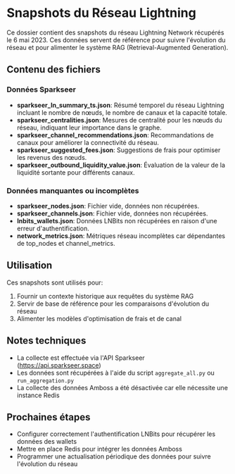 # Snapshots du Réseau Lightning

Ce dossier contient des snapshots du réseau Lightning Network récupérés le 6 mai 2023. Ces données servent de référence pour suivre l'évolution du réseau et pour alimenter le système RAG (Retrieval-Augmented Generation).

## Contenu des fichiers

### Données Sparkseer

- **sparkseer_ln_summary_ts.json**: Résumé temporel du réseau Lightning incluant le nombre de nœuds, le nombre de canaux et la capacité totale.
- **sparkseer_centralities.json**: Mesures de centralité pour les nœuds du réseau, indiquant leur importance dans le graphe.
- **sparkseer_channel_recommendations.json**: Recommandations de canaux pour améliorer la connectivité du réseau.
- **sparkseer_suggested_fees.json**: Suggestions de frais pour optimiser les revenus des nœuds.
- **sparkseer_outbound_liquidity_value.json**: Évaluation de la valeur de la liquidité sortante pour différents canaux.

### Données manquantes ou incomplètes

- **sparkseer_nodes.json**: Fichier vide, données non récupérées.
- **sparkseer_channels.json**: Fichier vide, données non récupérées.
- **lnbits_wallets.json**: Données LNBits non récupérées en raison d'une erreur d'authentification.
- **network_metrics.json**: Métriques réseau incomplètes car dépendantes de top_nodes et channel_metrics.

## Utilisation

Ces snapshots sont utilisés pour:

1. Fournir un contexte historique aux requêtes du système RAG
2. Servir de base de référence pour les comparaisons d'évolution du réseau
3. Alimenter les modèles d'optimisation de frais et de canal

## Notes techniques

- La collecte est effectuée via l'API Sparkseer (https://api.sparkseer.space)
- Les données sont récupérées à l'aide du script `aggregate_all.py` ou `run_aggregation.py`
- La collecte des données Amboss a été désactivée car elle nécessite une instance Redis

## Prochaines étapes

- Configurer correctement l'authentification LNBits pour récupérer les données des wallets
- Mettre en place Redis pour intégrer les données Amboss
- Programmer une actualisation périodique des données pour suivre l'évolution du réseau 
